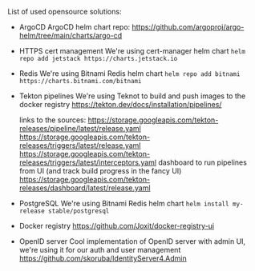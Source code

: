 List of used opensource solutions:

- ArgoCD
    ArgoCD helm chart repo:
    https://github.com/argoproj/argo-helm/tree/main/charts/argo-cd
- HTTPS cert management
    We're using cert-manager helm chart
    ```helm repo add jetstack https://charts.jetstack.io```
- Redis
    We're using Bitnami Redis helm chart
    ```helm repo add bitnami https://charts.bitnami.com/bitnami```
- Tekton pipelines
    We're using Teknot to build and push images to the docker registry
    https://tekton.dev/docs/installation/pipelines/

    links to the sources:
    https://storage.googleapis.com/tekton-releases/pipeline/latest/release.yaml
    https://storage.googleapis.com/tekton-releases/triggers/latest/release.yaml
    https://storage.googleapis.com/tekton-releases/triggers/latest/interceptors.yaml
    dashboard to run pipelines from UI (and track build progress in the fancy UI)
    https://storage.googleapis.com/tekton-releases/dashboard/latest/release.yaml
- PostgreSQL
    We're using Bitnami Redis helm chart
    ```helm install my-release stable/postgresql```
- Docker registry
    https://github.com/Joxit/docker-registry-ui
- OpenID server
    Cool implementation of OpenID server with admin UI, we're using it for our auth and user management
    https://github.com/skoruba/IdentityServer4.Admin